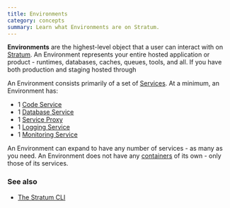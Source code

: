 ```yaml
---
title: Environments
category: concepts
summary: Learn what Environments are on Stratum.
---
```


**Environments** are the highest-level object that a user can interact with on [Stratum](https://catalyze.io/stratum). An Environment represents your entire hosted application or product - runtimes, databases, caches, queues, tools, and all. If you have both production and staging hosted through

An Environment consists primarily of a set of [Services](/stratum/articles/concepts/services). At a minimum, an Environment has:

* 1 [Code Service](/stratum/articles/concepts/services#code-services)
* 1 [Database Service](/stratum/articles/concepts/services#database-services)
* 1 [Service Proxy](/stratum/articles/concepts/service-proxy)
* 1 [Logging Service](/stratum/articles/logging-access)
* 1 [Monitoring Service](/stratum/articles/monitoring)

An Environment can expand to have any number of services - as many as you need. An Environment does not have any [containers](/stratum/articles/concepts/containers) of its own - only those of its services.

### See also

* [The Stratum CLI](/stratum/articles/cli-stratum)
